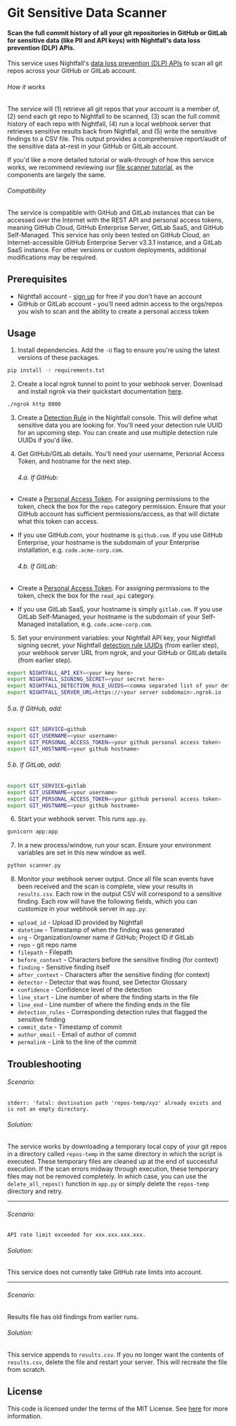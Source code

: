 # Git Sensitive Data Scanner

#### Scan the full commit history of all your git repositories in GitHub or GitLab for sensitive data (like PII and API keys) with Nightfall's data loss prevention (DLP) APIs.

This service uses Nightfall's [data loss prevention (DLP) APIs](https://nightfall.ai/developer-platform) to scan all git repos across your GitHub or GitLab account.

###### How it works
The service will (1) retrieve all git repos that your account is a member of, (2) send each git repo to Nightfall to be scanned, (3) scan the full commit history of each repo with Nightfall, (4) run a local webhook server that retrieves sensitive results back from Nightfall, and (5) write the sensitive findings to a CSV file. This output provides a comprehensive report/audit of the sensitive data at-rest in your GitHub or GitLab account. 

If you'd like a more detailed tutorial or walk-through of how this service works, we recommend reviewing our [file scanner tutorial](https://github.com/nightfallai/file-scanner-tutorial), as the components are largely the same.

###### Compatibility
The service is compatible with GitHub and GitLab instances that can be accessed over the Internet with the REST API and personal access tokens, meaning GitHub Cloud, GitHub Enterprise Server, GitLab SaaS, and GitHub Self-Managed. This service has only been tested on GitHub Cloud, an Internet-accessible GitHub Enterprise Server v3.3.1 instance, and a GitLab SaaS instance. For other versions or custom deployments, additional modifications may be required.

## Prerequisites

* Nightfall account - [sign up](https://app.nightfall.ai/sign-up) for free if you don't have an account
* GitHub or GitLab account - you'll need admin access to the orgs/repos you wish to scan and the ability to create a personal access token

## Usage

1. Install dependencies. Add the `-U` flag to ensure you're using the latest versions of these packages.

```bash
pip install -r requirements.txt
```

2. Create a local ngrok tunnel to point to your webhook server. Download and install ngrok via their quickstart documentation [here](https://ngrok.com/docs/guides/quickstart).

```bash
./ngrok http 8000
```

3. Create a [Detection Rule](https://docs.nightfall.ai/docs/creating-detection-rules) in the Nightfall console. This will define what sensitive data you are looking for. You'll need your detection rule UUID for an upcoming step. You can create and use multiple detection rule UUIDs if you'd like.

4. Get GitHub/GitLab details. You'll need your username, Personal Access Token, and hostname for the next step.

	###### 4.a. If GitHub:

* Create a [Personal Access Token](https://docs.github.com/en/authentication/keeping-your-account-and-data-secure/creating-a-personal-access-token). For assigning permissions to the token, check the box for the `repo` category permission. Ensure that your GitHub account has sufficient permissions/access, as that will dictate what this token can access. 

* If you use GitHub.com, your hostname is `github.com`. If you use GitHub Enterprise, your hostname is the subdomain of your Enterprise installation, e.g. `code.acme-corp.com`.

	###### 4.b. If GitLab:

* Create a [Personal Access Token](https://docs.gitlab.com/ee/user/profile/personal_access_tokens.html). For assigning permissions to the token, check the box for the `read_api` category.

* If you use GitLab SaaS, your hostname is simply `gitlab.com`. If you use GitLab Self-Managed, your hostname is the subdomain of your Self-Managed installation, e.g. `code.acme-corp.com`.

5. Set your environment variables: your Nightfall API key, your Nightfall signing secret, your Nightfall [detection rule UUIDs](https://docs.nightfall.ai/docs/creating-detection-rules) (from earlier step), your webhook server URL from ngrok, and your GitHub or GitLab details (from earlier step).

```bash
export NIGHTFALL_API_KEY=<your key here>
export NIGHTFALL_SIGNING_SECRET=<your secret here>
export NIGHTFALL_DETECTION_RULE_UUIDS=<comma separated list of your detection rule uuids>
export NIGHTFALL_SERVER_URL=https://<your server subdomain>.ngrok.io
```

###### 5.a. If GitHub, add:

```bash
export GIT_SERVICE=github
export GIT_USERNAME=<your username>
export GIT_PERSONAL_ACCESS_TOKEN=<your github personal access token>
export GIT_HOSTNAME=<your github hostname>
```

###### 5.b. If GitLab, add:

```bash
export GIT_SERVICE=gitlab
export GIT_USERNAME=<your username>
export GIT_PERSONAL_ACCESS_TOKEN=<your github personal access token>
export GIT_HOSTNAME=<your github hostname>
```

6. Start your webhook server. This runs `app.py`.

```bash
gunicorn app:app
```

7. In a new process/window, run your scan. Ensure your environment variables are set in this new window as well.

```python
python scanner.py
```

8. Monitor your webhook server output. Once all file scan events have been received and the scan is complete, view your results in `results.csv`. Each row in the output CSV will correspond to a sensitive finding. Each row will have the following fields, which you can customize in your webhook server in `app.py`: 

* `upload_id` - Upload ID provided by Nightfall
* `datetime` - Timestamp of when the finding was generated
* `org` - Organization/owner name if GitHub; Project ID if GitLab
* `repo` - git repo name
* `filepath` - Filepath
* `before_context` - Characters before the sensitive finding (for context)
* `finding` - Sensitive finding itself
* `after_context` - Characters after the sensitive finding (for context)
* `detector` - Detector that was found, see Detector Glossary
* `confidence` - Confidence level of the detection
* `line_start` - Line number of where the finding starts in the file
* `line_end` - Line number of where the finding ends in the file
* `detection_rules` - Corresponding detection rules that flagged the sensitive finding
* `commit_date` - Timestamp of commit
* `author_email` - Email of author of commit
* `permalink` - Link to the line of the commit

## Troubleshooting

###### Scenario:
```
stderr: 'fatal: destination path 'repos-temp/xyz' already exists and is not an empty directory.
```

###### Solution:

The service works by downloading a temporary local copy of your git repos in a directory called `repos-temp` in the same directory in which the script is executed. These temporary files are cleaned up at the end of successful execution. If the scan errors midway through execution, these temporary files may not be removed completely. In which case, you can use the `delete_all_repos()` function in `app.py` or simply delete the `repos-temp` directory and retry.

---

###### Scenario:

```API rate limit exceeded for xxx.xxx.xxx.xxx.```

###### Solution:

This service does not currently take GitHub rate limits into account.

---

###### Scenario:

Results file has old findings from earlier runs.

###### Solution:

This service appends to `results.csv`. If you no longer want the contents of `results.csv`, delete the file and restart your server. This will recreate the file from scratch.

## License

This code is licensed under the terms of the MIT License. See [here](LICENSE.md) for more information.